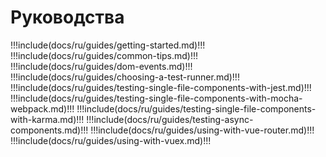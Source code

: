 # Руководства

!!!include(docs/ru/guides/getting-started.md)!!!
!!!include(docs/ru/guides/common-tips.md)!!!
!!!include(docs/ru/guides/dom-events.md)!!!
!!!include(docs/ru/guides/choosing-a-test-runner.md)!!!
!!!include(docs/ru/guides/testing-single-file-components-with-jest.md)!!!
!!!include(docs/ru/guides/testing-single-file-components-with-mocha-webpack.md)!!!
!!!include(docs/ru/guides/testing-single-file-components-with-karma.md)!!!
!!!include(docs/ru/guides/testing-async-components.md)!!!
!!!include(docs/ru/guides/using-with-vue-router.md)!!!
!!!include(docs/ru/guides/using-with-vuex.md)!!!